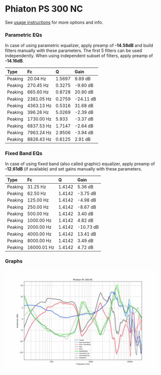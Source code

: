 # Phiaton PS 300 NC
See [usage instructions](https://github.com/jaakkopasanen/AutoEq#usage) for more options and info.

### Parametric EQs
In case of using parametric equalizer, apply preamp of **-14.58dB** and build filters manually
with these parameters. The first 5 filters can be used independently.
When using independent subset of filters, apply preamp of **-14.16dB**.

| Type    | Fc         |      Q | Gain      |
|:--------|:-----------|:-------|:----------|
| Peaking | 20.04 Hz   | 1.5697 | 9.89 dB   |
| Peaking | 270.45 Hz  | 0.3275 | -9.60 dB  |
| Peaking | 665.60 Hz  | 0.8728 | 20.90 dB  |
| Peaking | 2381.05 Hz | 0.2759 | -24.11 dB |
| Peaking | 4363.13 Hz | 0.5316 | 31.68 dB  |
| Peaking | 396.26 Hz  | 5.0269 | -2.39 dB  |
| Peaking | 1730.00 Hz | 5.933  | -3.37 dB  |
| Peaking | 6837.53 Hz | 1.7147 | -2.64 dB  |
| Peaking | 7963.24 Hz | 2.9506 | -3.94 dB  |
| Peaking | 8826.43 Hz | 0.6125 | 2.91 dB   |

### Fixed Band EQs
In case of using fixed band (also called graphic) equalizer, apply preamp of **-12.61dB**
(if available) and set gains manually with these parameters.

| Type    | Fc          |      Q | Gain      |
|:--------|:------------|:-------|:----------|
| Peaking | 31.25 Hz    | 1.4142 | 5.36 dB   |
| Peaking | 62.50 Hz    | 1.4142 | -3.75 dB  |
| Peaking | 125.00 Hz   | 1.4142 | -4.98 dB  |
| Peaking | 250.00 Hz   | 1.4142 | -8.67 dB  |
| Peaking | 500.00 Hz   | 1.4142 | 3.40 dB   |
| Peaking | 1000.00 Hz  | 1.4142 | 4.82 dB   |
| Peaking | 2000.00 Hz  | 1.4142 | -10.73 dB |
| Peaking | 4000.00 Hz  | 1.4142 | 13.41 dB  |
| Peaking | 8000.00 Hz  | 1.4142 | 3.49 dB   |
| Peaking | 16000.01 Hz | 1.4142 | 4.72 dB   |

### Graphs
![](./Phiaton%20PS%20300%20NC.png)